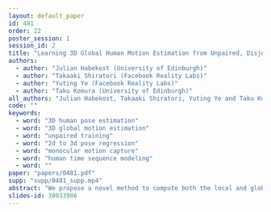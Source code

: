 ```yaml
---
layout: default_paper
id: 481
order: 22
poster_session: 1
session_id: 2
title: "Learning 3D Global Human Motion Estimation from Unpaired, Disjoint Datasets"
authors:
  - author: "Julian Habekost (University of Edinburgh)"
  - author: "Takaaki Shiratori (Facebook Reality Labs)"
  - author: "Yuting Ye (Facebook Reality Labs)"
  - author: "Taku Komura (University of Edinburgh)"
all_authors: "Julian Habekost, Takaaki Shiratori, Yuting Ye and Taku Komura"
code: ""
keywords:
  - word: "3D human pose estimation"
  - word: "3D global motion estimation"
  - word: "unpaired training"
  - word: "2d to 3d pose regression"
  - word: "monocular motion capture"
  - word: "human time sequence modeling"
  - word: ""
paper: "papers/0481.pdf"
supp: "supp/0481_supp.mp4"
abstract: "We propose a novel method to compute both the local and global 3D motion of the human body from a 2D monocular video. Our approach only uses unpaired sets of 2D keypoints from target videos and 3D motion capture data for training. The estimation target video dataset is assumed to lack any ground truth and thus our supervision signal comes from motion datasets that are fully disjoint from the target datasets. For each time step, a temporal convolutional generator configures the human pose in the global space to satisfy both a reprojection loss and an adversarial loss. The translational and rotational global motion is then derived and converted into the egocentric representation in a differentiable manner for adversarial learning. We compare our system to state-of-the-art architectures that use the Human3.6M dataset for paired training, and demonstrate comparable precision even though our system is never trained on the ground truth Human3.6M 3D motion capture data. Due to its unpaired and disjoint nature in the training data, our system can be trained on a large set of videos and 3D motion capture data, which can considerably expand the domain of the applicable motion data types."
slides-id: 38933986
---
```

